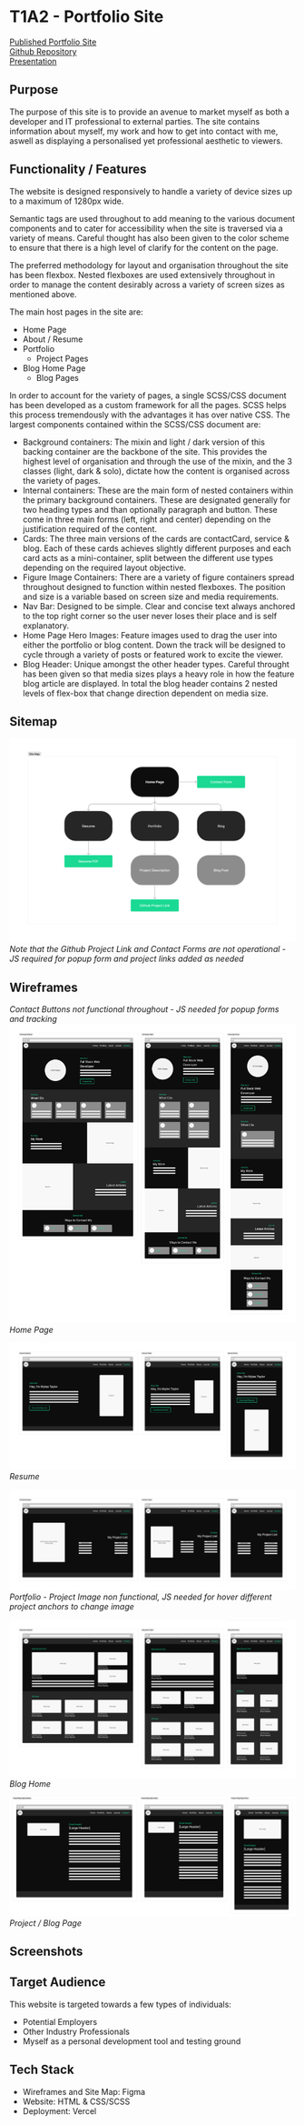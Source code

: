 # T1A2 - Portfolio Site

[Published Portfolio Site](https://portfolio-site-nine-dusky.vercel.app/)  
[Github Repository](https://github.com/MiloMT/portfolioSite)  
[Presentation](toBeUpdated)

## Purpose

The purpose of this site is to provide an avenue to market myself as both a developer and IT professional to external parties. The site contains information about myself, my work and how to get into contact with me, aswell as displaying a personalised yet professional aesthetic to viewers.

## Functionality / Features

The website is designed responsively to handle a variety of device sizes up to a maximum of 1280px wide.

Semantic tags are used throughout to add meaning to the various document components and to cater for accessibility when the site is traversed via a variety of means. Careful thought has also been given to the color scheme to ensure that there is a high level of clarify for the content on the page.

The preferred methodology for layout and organisation throughout the site has been flexbox. Nested flexboxes are used extensively throughout in order to manage the content desirably across a variety of screen sizes as mentioned above.

The main host pages in the site are:

- Home Page
- About / Resume
- Portfolio
  - Project Pages
- Blog Home Page
  - Blog Pages
 
In order to account for the variety of pages, a single SCSS/CSS document has been developed as a custom framework for all the pages. SCSS helps this process tremendously with the advantages it has over native CSS. The largest components contained within the SCSS/CSS document are:

- Background containers: The mixin and light / dark version of this backing container are the backbone of the site. This provides the highest level of organisation and through the use of the mixin, and the 3 classes (light, dark & solo), dictate how the content is organised across the variety of pages.
- Internal containers: These are the main form of nested containers within the primary background containers. These are designated generally for two heading types and than optionally paragraph and button. These come in three main forms (left, right and center) depending on the justification required of the content.
- Cards: The three main versions of the cards are contactCard, service & blog. Each of these cards achieves slightly different purposes and each card acts as a mini-container, split between the different use types depending on the required layout objective.
- Figure Image Containers: There are a variety of figure containers spread throughout designed to function within nested flexboxes. The position and size is a variable based on screen size and media requirements.
- Nav Bar: Designed to be simple. Clear and concise text always anchored to the top right corner so the user never loses their place and is self explanatory.
- Home Page Hero Images: Feature images used to drag the user into either the portfolio or blog content. Down the track will be designed to cycle through a variety of posts or featured work to excite the viewer.
- Blog Header: Unique amongst the other header types. Careful throught has been given so that media sizes plays a heavy role in how the feature blog article are displayed. In total the blog header contains 2 nested levels of flex-box that change direction dependent on media size.

## Sitemap

![Site Map](./docs/portfolioSiteMap.jpg)
*Note that the Github Project Link and Contact Forms are not operational - JS required for popup form and project links added as needed*

## Wireframes

*Contact Buttons not functional throughout - JS needed for popup forms and tracking*
![Home Page](./docs/portfolioWireframe_Homepage.jpg)
*Home Page*

![Resume](./docs/portfolioWireframe_Resume.jpg)
*Resume*

![Portfolio](./docs/portfolioWireframe_Portfolio.jpg)
*Portfolio - Project Image non functional, JS needed for hover different project anchors to change image*

![Blog Home](./docs/portfolioWireframe_BlogHome.jpg)
*Blog Home*

![Project / Blog Page](./docs/portfolioWireframe_ProjectBlogPage.jpg)
*Project / Blog Page*

## Screenshots



## Target Audience

This website is targeted towards a few types of individuals:
- Potential Employers
- Other Industry Professionals
- Myself as a personal development tool and testing ground

## Tech Stack

- Wireframes and Site Map: Figma
- Website: HTML & CSS/SCSS
- Deployment: Vercel
